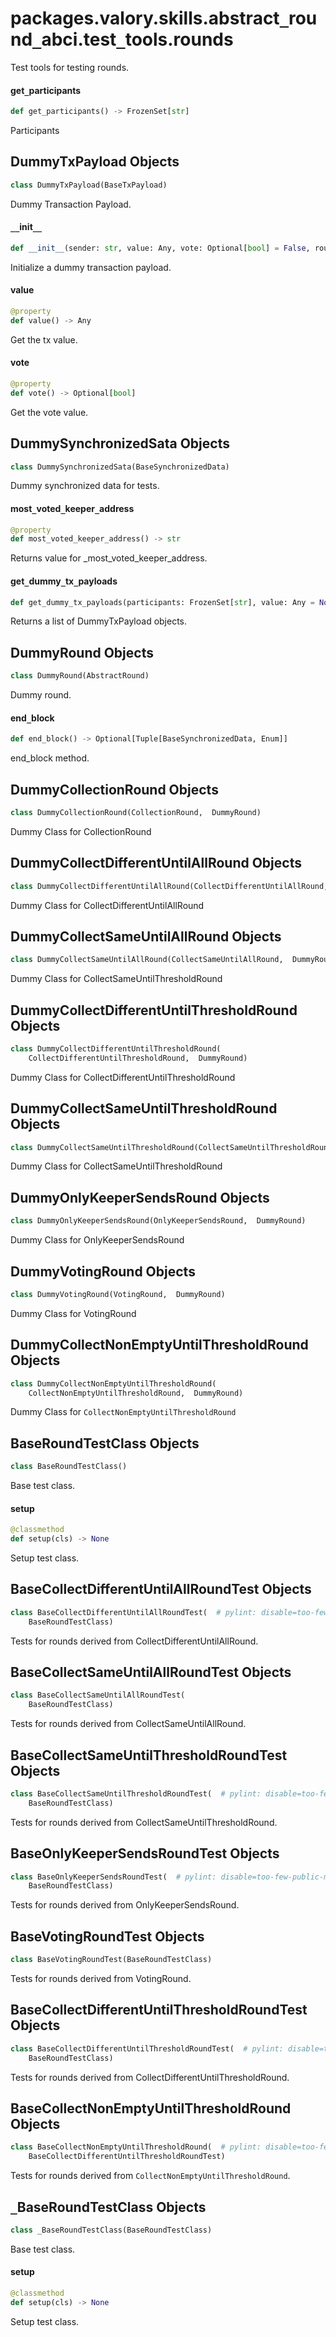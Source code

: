 <a id="packages.valory.skills.abstract_round_abci.test_tools.rounds"></a>

# packages.valory.skills.abstract`_`round`_`abci.test`_`tools.rounds

Test tools for testing rounds.

<a id="packages.valory.skills.abstract_round_abci.test_tools.rounds.get_participants"></a>

#### get`_`participants

```python
def get_participants() -> FrozenSet[str]
```

Participants

<a id="packages.valory.skills.abstract_round_abci.test_tools.rounds.DummyTxPayload"></a>

## DummyTxPayload Objects

```python
class DummyTxPayload(BaseTxPayload)
```

Dummy Transaction Payload.

<a id="packages.valory.skills.abstract_round_abci.test_tools.rounds.DummyTxPayload.__init__"></a>

#### `__`init`__`

```python
def __init__(sender: str, value: Any, vote: Optional[bool] = False, round_count: int = ROUND_COUNT_DEFAULT) -> None
```

Initialize a dummy transaction payload.

<a id="packages.valory.skills.abstract_round_abci.test_tools.rounds.DummyTxPayload.value"></a>

#### value

```python
@property
def value() -> Any
```

Get the tx value.

<a id="packages.valory.skills.abstract_round_abci.test_tools.rounds.DummyTxPayload.vote"></a>

#### vote

```python
@property
def vote() -> Optional[bool]
```

Get the vote value.

<a id="packages.valory.skills.abstract_round_abci.test_tools.rounds.DummySynchronizedSata"></a>

## DummySynchronizedSata Objects

```python
class DummySynchronizedSata(BaseSynchronizedData)
```

Dummy synchronized data for tests.

<a id="packages.valory.skills.abstract_round_abci.test_tools.rounds.DummySynchronizedSata.most_voted_keeper_address"></a>

#### most`_`voted`_`keeper`_`address

```python
@property
def most_voted_keeper_address() -> str
```

Returns value for _most_voted_keeper_address.

<a id="packages.valory.skills.abstract_round_abci.test_tools.rounds.get_dummy_tx_payloads"></a>

#### get`_`dummy`_`tx`_`payloads

```python
def get_dummy_tx_payloads(participants: FrozenSet[str], value: Any = None, vote: Optional[bool] = False, is_value_none: bool = False) -> List[DummyTxPayload]
```

Returns a list of DummyTxPayload objects.

<a id="packages.valory.skills.abstract_round_abci.test_tools.rounds.DummyRound"></a>

## DummyRound Objects

```python
class DummyRound(AbstractRound)
```

Dummy round.

<a id="packages.valory.skills.abstract_round_abci.test_tools.rounds.DummyRound.end_block"></a>

#### end`_`block

```python
def end_block() -> Optional[Tuple[BaseSynchronizedData, Enum]]
```

end_block method.

<a id="packages.valory.skills.abstract_round_abci.test_tools.rounds.DummyCollectionRound"></a>

## DummyCollectionRound Objects

```python
class DummyCollectionRound(CollectionRound,  DummyRound)
```

Dummy Class for CollectionRound

<a id="packages.valory.skills.abstract_round_abci.test_tools.rounds.DummyCollectDifferentUntilAllRound"></a>

## DummyCollectDifferentUntilAllRound Objects

```python
class DummyCollectDifferentUntilAllRound(CollectDifferentUntilAllRound,  DummyRound)
```

Dummy Class for CollectDifferentUntilAllRound

<a id="packages.valory.skills.abstract_round_abci.test_tools.rounds.DummyCollectSameUntilAllRound"></a>

## DummyCollectSameUntilAllRound Objects

```python
class DummyCollectSameUntilAllRound(CollectSameUntilAllRound,  DummyRound)
```

Dummy Class for CollectSameUntilThresholdRound

<a id="packages.valory.skills.abstract_round_abci.test_tools.rounds.DummyCollectDifferentUntilThresholdRound"></a>

## DummyCollectDifferentUntilThresholdRound Objects

```python
class DummyCollectDifferentUntilThresholdRound(
    CollectDifferentUntilThresholdRound,  DummyRound)
```

Dummy Class for CollectDifferentUntilThresholdRound

<a id="packages.valory.skills.abstract_round_abci.test_tools.rounds.DummyCollectSameUntilThresholdRound"></a>

## DummyCollectSameUntilThresholdRound Objects

```python
class DummyCollectSameUntilThresholdRound(CollectSameUntilThresholdRound,  DummyRound)
```

Dummy Class for CollectSameUntilThresholdRound

<a id="packages.valory.skills.abstract_round_abci.test_tools.rounds.DummyOnlyKeeperSendsRound"></a>

## DummyOnlyKeeperSendsRound Objects

```python
class DummyOnlyKeeperSendsRound(OnlyKeeperSendsRound,  DummyRound)
```

Dummy Class for OnlyKeeperSendsRound

<a id="packages.valory.skills.abstract_round_abci.test_tools.rounds.DummyVotingRound"></a>

## DummyVotingRound Objects

```python
class DummyVotingRound(VotingRound,  DummyRound)
```

Dummy Class for VotingRound

<a id="packages.valory.skills.abstract_round_abci.test_tools.rounds.DummyCollectNonEmptyUntilThresholdRound"></a>

## DummyCollectNonEmptyUntilThresholdRound Objects

```python
class DummyCollectNonEmptyUntilThresholdRound(
    CollectNonEmptyUntilThresholdRound,  DummyRound)
```

Dummy Class for `CollectNonEmptyUntilThresholdRound`

<a id="packages.valory.skills.abstract_round_abci.test_tools.rounds.BaseRoundTestClass"></a>

## BaseRoundTestClass Objects

```python
class BaseRoundTestClass()
```

Base test class.

<a id="packages.valory.skills.abstract_round_abci.test_tools.rounds.BaseRoundTestClass.setup"></a>

#### setup

```python
@classmethod
def setup(cls) -> None
```

Setup test class.

<a id="packages.valory.skills.abstract_round_abci.test_tools.rounds.BaseCollectDifferentUntilAllRoundTest"></a>

## BaseCollectDifferentUntilAllRoundTest Objects

```python
class BaseCollectDifferentUntilAllRoundTest(  # pylint: disable=too-few-public-methods
    BaseRoundTestClass)
```

Tests for rounds derived from CollectDifferentUntilAllRound.

<a id="packages.valory.skills.abstract_round_abci.test_tools.rounds.BaseCollectSameUntilAllRoundTest"></a>

## BaseCollectSameUntilAllRoundTest Objects

```python
class BaseCollectSameUntilAllRoundTest(
    BaseRoundTestClass)
```

Tests for rounds derived from CollectSameUntilAllRound.

<a id="packages.valory.skills.abstract_round_abci.test_tools.rounds.BaseCollectSameUntilThresholdRoundTest"></a>

## BaseCollectSameUntilThresholdRoundTest Objects

```python
class BaseCollectSameUntilThresholdRoundTest(  # pylint: disable=too-few-public-methods
    BaseRoundTestClass)
```

Tests for rounds derived from CollectSameUntilThresholdRound.

<a id="packages.valory.skills.abstract_round_abci.test_tools.rounds.BaseOnlyKeeperSendsRoundTest"></a>

## BaseOnlyKeeperSendsRoundTest Objects

```python
class BaseOnlyKeeperSendsRoundTest(  # pylint: disable=too-few-public-methods
    BaseRoundTestClass)
```

Tests for rounds derived from OnlyKeeperSendsRound.

<a id="packages.valory.skills.abstract_round_abci.test_tools.rounds.BaseVotingRoundTest"></a>

## BaseVotingRoundTest Objects

```python
class BaseVotingRoundTest(BaseRoundTestClass)
```

Tests for rounds derived from VotingRound.

<a id="packages.valory.skills.abstract_round_abci.test_tools.rounds.BaseCollectDifferentUntilThresholdRoundTest"></a>

## BaseCollectDifferentUntilThresholdRoundTest Objects

```python
class BaseCollectDifferentUntilThresholdRoundTest(  # pylint: disable=too-few-public-methods
    BaseRoundTestClass)
```

Tests for rounds derived from CollectDifferentUntilThresholdRound.

<a id="packages.valory.skills.abstract_round_abci.test_tools.rounds.BaseCollectNonEmptyUntilThresholdRound"></a>

## BaseCollectNonEmptyUntilThresholdRound Objects

```python
class BaseCollectNonEmptyUntilThresholdRound(  # pylint: disable=too-few-public-methods
    BaseCollectDifferentUntilThresholdRoundTest)
```

Tests for rounds derived from `CollectNonEmptyUntilThresholdRound`.

<a id="packages.valory.skills.abstract_round_abci.test_tools.rounds._BaseRoundTestClass"></a>

## `_`BaseRoundTestClass Objects

```python
class _BaseRoundTestClass(BaseRoundTestClass)
```

Base test class.

<a id="packages.valory.skills.abstract_round_abci.test_tools.rounds._BaseRoundTestClass.setup"></a>

#### setup

```python
@classmethod
def setup(cls) -> None
```

Setup test class.

